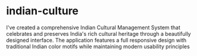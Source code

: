 # indian-culture
I've created a comprehensive Indian Cultural Management System that celebrates and preserves India's rich cultural heritage through a beautifully designed interface. The application features a full responsive design with traditional Indian color motifs while maintaining modern usability principles
